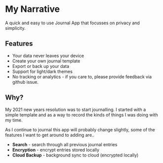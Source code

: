 # My Narrative

A quick and easy to use Journal App that focusses on privacy and simplicity.

## Features

+ Your data never leaves your device
+ Create your own journal template
+ Export or back up your data
+ Support for light/dark themes
+ No tracking or analytics - if you care to, please provide feedback via github issue.

## Why?

My 2021 new years resolution was to start journalling. I started with a simple template and as a way to record the kinds of things I was doing with my time.

As I continue to journal this app will probably change slightly, some of the features I want to get around to adding are..

+ **Search** - search through all previous journal entries
+ **Encryption** - encrypt entries stored locally
+ **Cloud Backup** - background sync to cloud (encrypted locally)